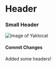 # Header
### Small Header

![Image of Yaktocat](https://octodex.github.com/images/yaktocat.png)


#### Commit Changes
Added some headers!
